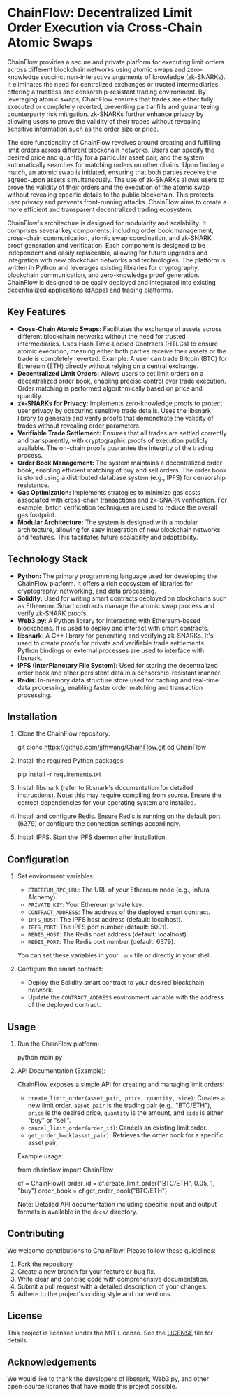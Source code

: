 # ChainFlow: Decentralized Limit Order Execution via Cross-Chain Atomic Swaps

ChainFlow provides a secure and private platform for executing limit orders across different blockchain networks using atomic swaps and zero-knowledge succinct non-interactive arguments of knowledge (zk-SNARKs). It eliminates the need for centralized exchanges or trusted intermediaries, offering a trustless and censorship-resistant trading environment. By leveraging atomic swaps, ChainFlow ensures that trades are either fully executed or completely reverted, preventing partial fills and guaranteeing counterparty risk mitigation. zk-SNARKs further enhance privacy by allowing users to prove the validity of their trades without revealing sensitive information such as the order size or price.

The core functionality of ChainFlow revolves around creating and fulfilling limit orders across different blockchain networks. Users can specify the desired price and quantity for a particular asset pair, and the system automatically searches for matching orders on other chains. Upon finding a match, an atomic swap is initiated, ensuring that both parties receive the agreed-upon assets simultaneously. The use of zk-SNARKs allows users to prove the validity of their orders and the execution of the atomic swap without revealing specific details to the public blockchain. This protects user privacy and prevents front-running attacks. ChainFlow aims to create a more efficient and transparent decentralized trading ecosystem.

ChainFlow's architecture is designed for modularity and scalability. It comprises several key components, including order book management, cross-chain communication, atomic swap coordination, and zk-SNARK proof generation and verification. Each component is designed to be independent and easily replaceable, allowing for future upgrades and integration with new blockchain networks and technologies. The platform is written in Python and leverages existing libraries for cryptography, blockchain communication, and zero-knowledge proof generation. ChainFlow is designed to be easily deployed and integrated into existing decentralized applications (dApps) and trading platforms.

## Key Features

*   **Cross-Chain Atomic Swaps:** Facilitates the exchange of assets across different blockchain networks without the need for trusted intermediaries. Uses Hash Time-Locked Contracts (HTLCs) to ensure atomic execution, meaning either both parties receive their assets or the trade is completely reverted. Example: A user can trade Bitcoin (BTC) for Ethereum (ETH) directly without relying on a central exchange.
*   **Decentralized Limit Orders:** Allows users to set limit orders on a decentralized order book, enabling precise control over trade execution. Order matching is performed algorithmically based on price and quantity.
*   **zk-SNARKs for Privacy:** Implements zero-knowledge proofs to protect user privacy by obscuring sensitive trade details. Uses the libsnark library to generate and verify proofs that demonstrate the validity of trades without revealing order parameters.
*   **Verifiable Trade Settlement:** Ensures that all trades are settled correctly and transparently, with cryptographic proofs of execution publicly available. The on-chain proofs guarantee the integrity of the trading process.
*   **Order Book Management:** The system maintains a decentralized order book, enabling efficient matching of buy and sell orders. The order book is stored using a distributed database system (e.g., IPFS) for censorship resistance.
*   **Gas Optimization:** Implements strategies to minimize gas costs associated with cross-chain transactions and zk-SNARK verification. For example, batch verification techniques are used to reduce the overall gas footprint.
*   **Modular Architecture:** The system is designed with a modular architecture, allowing for easy integration of new blockchain networks and features. This facilitates future scalability and adaptability.

## Technology Stack

*   **Python:** The primary programming language used for developing the ChainFlow platform. It offers a rich ecosystem of libraries for cryptography, networking, and data processing.
*   **Solidity:** Used for writing smart contracts deployed on blockchains such as Ethereum. Smart contracts manage the atomic swap process and verify zk-SNARK proofs.
*   **Web3.py:** A Python library for interacting with Ethereum-based blockchains. It is used to deploy and interact with smart contracts.
*   **libsnark:** A C++ library for generating and verifying zk-SNARKs. It's used to create proofs for private and verifiable trade settlements. Python bindings or external processes are used to interface with libsnark.
*   **IPFS (InterPlanetary File System):** Used for storing the decentralized order book and other persistent data in a censorship-resistant manner.
*   **Redis:** In-memory data structure store used for caching and real-time data processing, enabling faster order matching and transaction processing.

## Installation

1.  Clone the ChainFlow repository:

    git clone https://github.com/jjfhwang/ChainFlow.git
    cd ChainFlow

2.  Install the required Python packages:

    pip install -r requirements.txt

3.  Install libsnark (refer to libsnark's documentation for detailed instructions). Note: this may require compiling from source. Ensure the correct dependencies for your operating system are installed.

4.  Install and configure Redis. Ensure Redis is running on the default port (6379) or configure the connection settings accordingly.

5.  Install IPFS. Start the IPFS daemon after installation.

## Configuration

1.  Set environment variables:

    *   `ETHEREUM_RPC_URL`: The URL of your Ethereum node (e.g., Infura, Alchemy).
    *   `PRIVATE_KEY`: Your Ethereum private key.
    *   `CONTRACT_ADDRESS`: The address of the deployed smart contract.
    *   `IPFS_HOST`: The IPFS host address (default: localhost).
    *   `IPFS_PORT`: The IPFS port number (default: 5001).
    *   `REDIS_HOST`: The Redis host address (default: localhost).
    *   `REDIS_PORT`: The Redis port number (default: 6379).

    You can set these variables in your `.env` file or directly in your shell.

2.  Configure the smart contract:

    *   Deploy the Solidity smart contract to your desired blockchain network.
    *   Update the `CONTRACT_ADDRESS` environment variable with the address of the deployed contract.

## Usage

1.  Run the ChainFlow platform:

    python main.py

2.  API Documentation (Example):

    ChainFlow exposes a simple API for creating and managing limit orders:

    *   `create_limit_order(asset_pair, price, quantity, side)`: Creates a new limit order. `asset_pair` is the trading pair (e.g., "BTC/ETH"), `price` is the desired price, `quantity` is the amount, and `side` is either "buy" or "sell".
    *   `cancel_limit_order(order_id)`: Cancels an existing limit order.
    *   `get_order_book(asset_pair)`: Retrieves the order book for a specific asset pair.

    Example usage:

    from chainflow import ChainFlow

    cf = ChainFlow()
    order_id = cf.create_limit_order("BTC/ETH", 0.05, 1, "buy")
    order_book = cf.get_order_book("BTC/ETH")

    Note: Detailed API documentation including specific input and output formats is available in the `docs/` directory.

## Contributing

We welcome contributions to ChainFlow! Please follow these guidelines:

1.  Fork the repository.
2.  Create a new branch for your feature or bug fix.
3.  Write clear and concise code with comprehensive documentation.
4.  Submit a pull request with a detailed description of your changes.
5.  Adhere to the project's coding style and conventions.

## License

This project is licensed under the MIT License. See the [LICENSE](https://github.com/jjfhwang/ChainFlow/blob/main/LICENSE) file for details.

## Acknowledgements

We would like to thank the developers of libsnark, Web3.py, and other open-source libraries that have made this project possible.